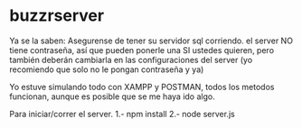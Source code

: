 # buzzrserver


Ya se la saben:
Asegurense de tener su servidor sql corriendo. el server NO tiene contraseña, así que pueden 
ponerle una SI ustedes quieren, pero también deberán cambiarla en las configuraciones del server (yo recomiendo que solo no le pongan contraseña y ya) 

Yo estuve simulando todo con XAMPP y POSTMAN, todos los metodos funcionan, aunque es posible que se me haya ido algo.



Para iniciar/correr el server. 
1.- npm install
2.- node server.js
